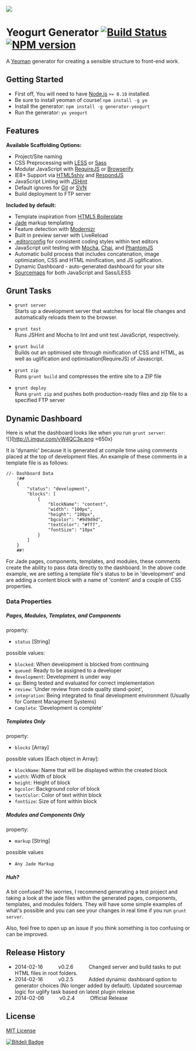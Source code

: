 <img src="http://i.imgur.com/obNKseX.png" />

# Yeogurt Generator [![Build Status](https://secure.travis-ci.org/larsonjj/generator-yeogurt.png?branch=master)](https://travis-ci.org/larsonjj/generator-yeogurt) [![NPM version](https://badge.fury.io/js/generator-yeogurt.png)](http://badge.fury.io/js/generator-yeogurt)

A [Yeoman](http://yeoman.io) generator for creating a sensible structure to front-end work.


## Getting Started

- First off, You will need to have [Node.js](http://nodejs.org/) `>= 0.10` installed. <br>
- Be sure to install yeoman of course! `npm install -g yo` <br>
- Install the generator: `npm install -g generator-yeogurt` <br>
- Run the generator: `yo yeogurt`

## Features

**Available Scaffolding Options:**

- Project/Site naming
- CSS Preprocessing with [LESS](http://lesscss.org/) or [Sass](http://sass-lang.com/)
- Modular JavaScript with [RequireJS](http://requirejs.org/) or [Browserify](http://browserify.org/)
- IE8+ Support via [HTML5shiv](https://github.com/aFarkas/html5shiv) and [RespondJS](https://github.com/scottjehl/Respond)
- JavaScript Linting with [JSHint](http://www.jshint.com/)
- Default ignores for [Git](http://git-scm.com/) or [SVN](http://subversion.apache.org/)
- Build deployment to FTP server

**Included by default:**

- Template inspiration from [HTML5 Boilerplate](http://html5boilerplate.com/)
- [Jade](http://jade-lang.com/) markup templating
- Feature detection with [Modernizr](http://modernizr.com/)
- Built in preview server with LiveReload
- [.editorconfig](http://editorconfig.org/) for consistent coding styles within text editors
- JavaScript unit testing with [Mocha](http://visionmedia.github.io/mocha/), [Chai](http://chaijs.com/), and [PhantomJS](http://phantomjs.org/)
- Automatic build process that includes concatenation, image optimization, CSS and HTML minification, and JS uglification.
- Dynamic Dashboard - auto-generated dashboard for your site
- [Sourcemaps](http://www.html5rocks.com/en/tutorials/developertools/sourcemaps/) for both JavaScript and Sass/LESS

## Grunt Tasks
- `grunt server`<br>
Starts up a development server that watches for local file changes and automatically reloads them to the browser.

- `grunt test`<br>
Runs JSHint and Mocha to lint and unit test JavaScript, respectively.

- `grunt build`<br>
Builds out an optimised site through minification of CSS and HTML, as well as  uglification and optimisation(RequireJS) of Javascript.

- `grunt zip`<br>
Runs `grunt build` and compresses the entire site to a ZIP file

- `grunt deploy`<br>
Runs `grunt zip` and pushes both production-ready files and zip file to a specified FTP server

## Dynamic Dashboard
Here is what the dashboard looks like when you run `grunt server`:<br>
![](http://i.imgur.com/yW4QC3e.png =650x)

It is 'dynamic' because it is generated at compile time using comments placed at the top of development files. An example of these comments in a template file is as follows:

```
//- Dashboard Data
    !##
    {
        "status": "development",
        "blocks": [
            {
                "blockName": "content",
                "width": "100px",
                "height": "100px",
                "bgcolor": "#9d9d9d",
                "textColor": "#fff",
                "fontSize": "10px"
            }
        ]
    }
    ##!
```
For Jade pages, components, templates, and modules, these comments create the ability to pass data directly to the dashboard. In the above code example, we are setting a template file's status to be in 'development' and are adding a content block with a name of 'content' and a couple of CSS properties.

### Data Properties

##### Pages, Modules, Templates, and Components
property:

- `status` [String]

possible values:

- `blocked`: When development is blocked from continuing
- `queued`: Ready to be assigned to a developer
- `development`: Development is under way
- `qa`: Being tested and evaluated for correct implementation
- `review`: 'Under review from code quality stand-point',
- `integration`: Being integrated to final development environment (Usually for Content Managment Systems)
- `Complete`: 'Development is complete'

##### Templates Only
property:

- `blocks` [Array]

possible values [Each object in Array]:

- `blockName`: Name that will be displayed within the created block
- `width`: Width of block
- `height`: Height of block
- `bgcolor`: Background color of block
- `textColor`: Color of text within block
- `fontSize`: Size of font within block

##### Modules and Components Only
property:

- `markup` [String]

possible values

- `Any Jade Markup`

##### Huh?

A bit confused? No worries, I recommend generating a test project and taking a look at the jade files within the generated pages, components, templates, and modules folders. They will have some simple examples of what's possible and you can see your changes in real time if you run `grunt server`.

Also, feel free to open up an issue if you think something is too confusing or can be improved.

## Release History

 * 2014-02-16   v0.2.6   Changed server and build tasks to put HTML files in root folders.
 * 2014-02-16   v0.2.5   Added dynamic dashboard option to generator choices (No longer added by default). Updated sourcemap logic for uglify task based on latest plugin release
 * 2014-02-06   v0.2.4   Official Release

## License

[MIT License](http://en.wikipedia.org/wiki/MIT_License)


[![Bitdeli Badge](https://d2weczhvl823v0.cloudfront.net/larsonjj/generator-yeogurt/trend.png)](https://bitdeli.com/free "Bitdeli Badge")

